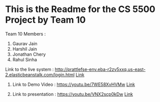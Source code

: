 # This is the Readme for the CS 5500 Project by Team 10


Team 10 Members :

1. Gaurav Jain
2. Harshil Jain
3. Jonathan Chery
4. Rahul Sinha

Link to the live system : http://prattlefse-env.eba-r2zv5xxq.us-east-2.elasticbeanstalk.com/login.html
[Link](http://prattlefse-env.eba-r2zv5xxq.us-east-2.elasticbeanstalk.com/login.html)

1. Link to Demo Video : https://youtu.be/7WE58XvHVMw
[Link](https://youtu.be/7WE58XvHVMw)

2. Link to presentation : https://youtu.be/VNX2scp0kDw
[Link](https://youtu.be/VNX2scp0kDw)
